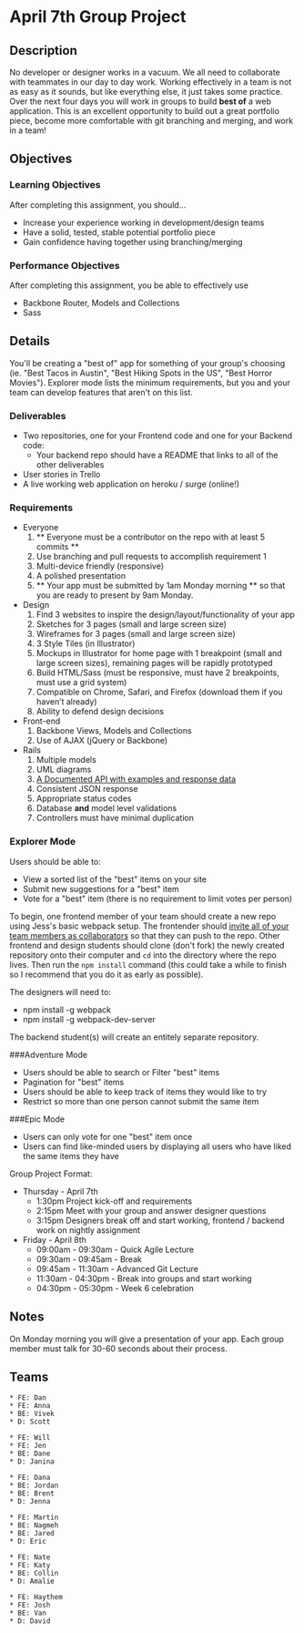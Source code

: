 # April 7th Group Project

## Description
No developer or designer works in a vacuum. We all need to collaborate with teammates in our day to day work. Working effectively in a team is not as easy as it sounds, but like everything else, it just takes some practice. Over the next four days you will work in groups to build **best of** a web application. This is an excellent opportunity to build out a great portfolio piece, become more comfortable with git branching and merging, and work in a team!


## Objectives

### Learning Objectives

After completing this assignment, you should…

* Increase your experience working in development/design teams
* Have a solid, tested, stable potential portfolio piece
* Gain confidence having together using branching/merging

### Performance Objectives

After completing this assignment, you be able to effectively use

* Backbone Router, Models and Collections
* Sass

## Details

You'll be creating a "best of" app for something of your group's choosing (ie. "Best Tacos in Austin", "Best Hiking Spots in the US", "Best Horror Movies").  Explorer mode lists the minimum requirements, but you and your team can develop features that aren't on this list.

### Deliverables

* Two repositories, one for your Frontend code and one for your Backend code:
	* Your backend repo should have a README that links to all of the other deliverables
* User stories in Trello
* A live working web application on heroku / surge (online!)

### Requirements

* Everyone
	1. ** Everyone must be a contributor on the repo with at least 5 commits **
	1. Use branching and pull requests to accomplish requirement 1
	1. Multi-device friendly (responsive)
	1. A polished presentation
	1. ** Your app must be submitted by 1am Monday morning ** so that you are ready to present by 9am Monday.
* Design
	1. Find 3 websites to inspire the design/layout/functionality of your app
	1. Sketches for 3 pages (small and large screen size)
	1. Wireframes for 3 pages (small and large screen size)
	1. 3 Style Tiles (in Illustrator)
	1. Mockups in Illustrator for home page with 1 breakpoint (small and large screen sizes), remaining pages will be rapidly prototyped
	1. Build HTML/Sass (must be responsive, must have 2 breakpoints, must use a grid system)
	1. Compatible on Chrome, Safari, and Firefox (download them if you haven’t already)
	1. Ability to defend design decisions
* Front-end
	1. Backbone Views, Models and Collections
	1. Use of AJAX (jQuery or Backbone)
* Rails
	1. Multiple models
	1. UML diagrams
	1. [A Documented API with examples and response data](https://bocoup.com/weblog/documenting-your-api)
	1. Consistent JSON response
	1. Appropriate status codes
	1. Database **and** model level validations
	1. Controllers must have minimal duplication

### Explorer Mode
Users should be able to:
- View a sorted list of the "best" items on your site
- Submit new suggestions for a "best" item
- Vote for a "best" item (there is no requirement to limit votes per person)

To begin, one frontend member of your team should create a new repo using Jess's basic webpack setup. The frontender should [invite all of your team members as collaborators](https://help.github.com/articles/adding-collaborators-to-a-personal-repository/) so that they can push to the repo. Other frontend and design students should clone (don't fork) the newly created repository onto their computer and `cd` into the directory where the repo lives. Then run the `npm install` command (this could take a while to finish so I recommend that you do it as early as possible).

The designers will need to:
- npm install -g webpack
- npm install -g webpack-dev-server

The backend student(s) will create an entitely separate repository.

###Adventure Mode
- Users should be able to search or Filter "best" items
- Pagination for "best" items
- Users should be able to keep track of items they would like to try
- Restrict so more than one person cannot submit the same item

###Epic Mode 
- Users can only vote for one "best" item once
- Users can find like-minded users by displaying all users who have liked the same items they have


Group Project Format:

* Thursday - April 7th
	* 1:30pm Project kick-off and requirements
	* 2:15pm Meet with your group and answer designer questions
	* 3:15pm Designers break off and start working, frontend / backend work on nightly assignment
* Friday - April 8th
	* 09:00am - 09:30am - Quick Agile Lecture
	* 09:30am - 09:45am - Break
	* 09:45am - 11:30am - Advanced Git Lecture
	* 11:30am - 04:30pm - Break into groups and start working
	* 04:30pm - 05:30pm - Week 6 celebration
            

## Notes

On Monday morning you will give a presentation of your app. Each group member must talk for 30-60 seconds about their process.

## Teams

```
* FE: Dan
* FE: Anna
* BE: Vivek
* D: Scott
```

```
* FE: Will
* FE: Jen
* BE: Dane
* D: Janina
```

```
* FE: Dana
* BE: Jordan
* BE: Brent
* D: Jenna
```

```
* FE: Martin
* BE: Nagmeh
* BE: Jared
* D: Eric
```

```
* FE: Nate
* FE: Katy
* BE: Collin
* D: Amalie
```

```
* FE: Haythem
* FE: Josh
* BE: Van
* D: David
```